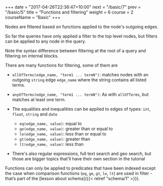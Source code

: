 +++
date = "2017-04-26T22:36:47+10:00"
next = "/basic/7"
prev = "/basic/5"
title = "Functions and filtering"
weight = 6
course = 2
courseName = "Basic"
+++

Nodes are filtered based on functions applied to the node's outgoing edges.

So far the queries have only applied a filter to the top level nodes, but
filters can be applied to any node in the query.

Note the syntax difference between filtering at the root of a query and
filtering on internal blocks.

There are many functions for filtering, some of them are

- `allOfTerms(edge_name, "term1 ... termN")`: matches nodes with an outgoing
  `string` edge `edge_name` where the string contains all listed terms.

- `anyOfTerms(edge_name, "term1 ... termN")`: As with `allOfTerms`, but matches
  at least one term.

- The equalities and inequalities can be applied to edges of types: `int`,
  `float`, `string` and `date`

  - `eq(edge_name, value)`: equal to
  - `ge(edge_name, value)`: greater than or equal to
  - `le(edge_name, value)`: less than or equal to
  - `gt(edge_name, value)`: greater than
  - `lt(edge_name, value)`: less than

- There's also regular expressions, full text search and geo search, but those
  are bigger topics that'll have their own section in the tutorial

Functions can only be applied to predicates that have been indexed except the
case when comparison functions (`eq`, `ge`, `gt`, `le`, `lt`) are used in
filter - that’s part of the [lesson about schema]({{< relref "schema/1" >}}).
